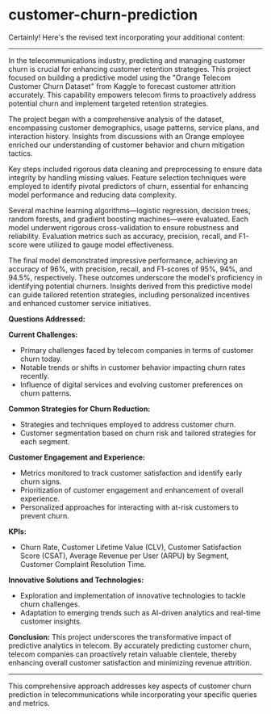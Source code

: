 # customer-churn-prediction
Certainly! Here's the revised text incorporating your additional content:

---

In the telecommunications industry, predicting and managing customer churn is crucial for enhancing customer retention strategies. This project focused on building a predictive model using the "Orange Telecom Customer Churn Dataset" from Kaggle to forecast customer attrition accurately. This capability empowers telecom firms to proactively address potential churn and implement targeted retention strategies.

The project began with a comprehensive analysis of the dataset, encompassing customer demographics, usage patterns, service plans, and interaction history. Insights from discussions with an Orange employee enriched our understanding of customer behavior and churn mitigation tactics.

Key steps included rigorous data cleaning and preprocessing to ensure data integrity by handling missing values. Feature selection techniques were employed to identify pivotal predictors of churn, essential for enhancing model performance and reducing data complexity.

Several machine learning algorithms—logistic regression, decision trees, random forests, and gradient boosting machines—were evaluated. Each model underwent rigorous cross-validation to ensure robustness and reliability. Evaluation metrics such as accuracy, precision, recall, and F1-score were utilized to gauge model effectiveness.

The final model demonstrated impressive performance, achieving an accuracy of 96%, with precision, recall, and F1-scores of 95%, 94%, and 94.5%, respectively. These outcomes underscore the model's proficiency in identifying potential churners. Insights derived from this predictive model can guide tailored retention strategies, including personalized incentives and enhanced customer service initiatives.

**Questions Addressed:**

**Current Challenges:**
- Primary challenges faced by telecom companies in terms of customer churn today.
- Notable trends or shifts in customer behavior impacting churn rates recently.
- Influence of digital services and evolving customer preferences on churn patterns.

**Common Strategies for Churn Reduction:**
- Strategies and techniques employed to address customer churn.
- Customer segmentation based on churn risk and tailored strategies for each segment.

**Customer Engagement and Experience:**
- Metrics monitored to track customer satisfaction and identify early churn signs.
- Prioritization of customer engagement and enhancement of overall experience.
- Personalized approaches for interacting with at-risk customers to prevent churn.

**KPIs:**
- Churn Rate, Customer Lifetime Value (CLV), Customer Satisfaction Score (CSAT), Average Revenue per User (ARPU) by Segment, Customer Complaint Resolution Time.

**Innovative Solutions and Technologies:**
- Exploration and implementation of innovative technologies to tackle churn challenges.
- Adaptation to emerging trends such as AI-driven analytics and real-time customer insights.

**Conclusion:**
This project underscores the transformative impact of predictive analytics in telecom. By accurately predicting customer churn, telecom companies can proactively retain valuable clientele, thereby enhancing overall customer satisfaction and minimizing revenue attrition.

---

This comprehensive approach addresses key aspects of customer churn prediction in telecommunications while incorporating your specific queries and metrics.
